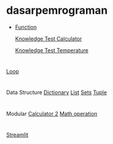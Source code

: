 # dasarpemrograman

* [Function](https://github.com/yeloranran/dasarpemrograman/blob/0016e8fc92051be82ff99e8118c066957c12a2e7/fungtion.ipynb)

   [Knowledge Test Calculator](https://github.com/yeloranran/dasarpemrograman/blob/452cc2e5091a7b62d1467ce2244840eb10de6afb/Fungtion_calculator.ipynb)

   [Knowledge Test Temperature](https://github.com/yeloranran/dasarpemrograman/blob/452cc2e5091a7b62d1467ce2244840eb10de6afb/Fungtion_celsius%20fahrenheit.ipynb)

#
[Loop](https://github.com/yeloranran/dasarpemrograman/blob/452cc2e5091a7b62d1467ce2244840eb10de6afb/looping.ipynb)

#
Data Structure
    [Dictionary](https://github.com/yeloranran/dasarpemrograman/blob/452cc2e5091a7b62d1467ce2244840eb10de6afb/Data%20Structure_Dictionary.ipynb)
    [List](https://github.com/yeloranran/dasarpemrograman/blob/452cc2e5091a7b62d1467ce2244840eb10de6afb/Data%20Structure_List.ipynb)
    [Sets](https://github.com/yeloranran/dasarpemrograman/blob/452cc2e5091a7b62d1467ce2244840eb10de6afb/Data%20Structure_Sets.ipynb)
    [Tuple](https://github.com/yeloranran/dasarpemrograman/blob/452cc2e5091a7b62d1467ce2244840eb10de6afb/Data%20Structure_Tuple.ipynb)

#
Modular
     [Calculator 2](https://github.com/yeloranran/dasarpemrograman/blob/7effca08e65f5b855ef52e4d38fb947b49289734/calculator2_app.py)
     [Math operation](https://github.com/yeloranran/dasarpemrograman/blob/7effca08e65f5b855ef52e4d38fb947b49289734/math_operation.py)
     
 #    

[Streamlit](https://dasarpemrograman-e8dazmfvumb3jasr7xxuap.streamlit.app/)
    
    


